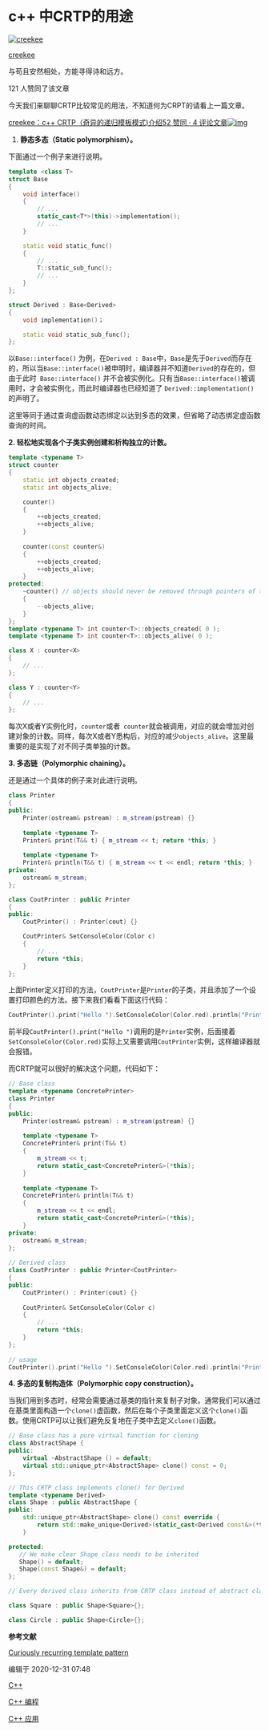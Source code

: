 # c++ 中CRTP的用途

[![creekee](https://picx.zhimg.com/cb617a439139532f1d07b3112ec95e42_l.jpg?source=32738c0c)](https://www.zhihu.com/people/creekee)

[creekee](https://www.zhihu.com/people/creekee)

与苟且安然相处，方能寻得诗和远方。

121 人赞同了该文章

今天我们来聊聊CRTP比较常见的用法，不知道何为CRPT的请看上一篇文章。

[creekee：c++ CRTP（奇异的递归模板模式)介绍52 赞同 · 4 评论文章![img](https://pic1.zhimg.com/v2-1ebd9dd004389a52558271764a8cc979_r.jpg?source=172ae18b)](https://zhuanlan.zhihu.com/p/136258767)

1. **静态多态（Static polymorphism）。**

下面通过一个例子来进行说明。

```cpp
template <class T> 
struct Base
{
    void interface()
    {
        // ...
        static_cast<T*>(this)->implementation();
        // ...
    }

    static void static_func()
    {
        // ...
        T::static_sub_func();
        // ...
    }
};

struct Derived : Base<Derived>
{
    void implementation()；

    static void static_sub_func();
};
```

以`Base::interface()` 为例，在`Derived : Base`中，`Base`是先于`Derived`而存在的，所以当`Base::interface()`被申明时，编译器并不知道`Derived`的存在的，但由于此时` Base::interface()` 并不会被实例化。只有当`Base::interface()`被调用时，才会被实例化，而此时编译器也已经知道了 `Derived::implementation()`的声明了。

这里等同于通过查询虚函数动态绑定以达到多态的效果，但省略了动态绑定虚函数查询的时间。

**2. 轻松地实现各个子类实例创建和析构独立的计数。**

```cpp
template <typename T>
struct counter
{
    static int objects_created;
    static int objects_alive;

    counter()
    {
        ++objects_created;
        ++objects_alive;
    }
    
    counter(const counter&)
    {
        ++objects_created;
        ++objects_alive;
    }
protected:
    ~counter() // objects should never be removed through pointers of this type
    {
        --objects_alive;
    }
};
template <typename T> int counter<T>::objects_created( 0 );
template <typename T> int counter<T>::objects_alive( 0 );

class X : counter<X>
{
    // ...
};

class Y : counter<Y>
{
    // ...
};
```

每次X或者Y实例化时，`counter`或者` counter`就会被调用，对应的就会增加对创建对象的计数。同样，每次X或者Y悉构后，对应的减少`objects_alive`。这里最重要的是实现了对不同子类单独的计数。

**3. 多态链（Polymorphic chaining）。**

还是通过一个具体的例子来对此进行说明。

```cpp
class Printer
{
public:
    Printer(ostream& pstream) : m_stream(pstream) {}
 
    template <typename T>
    Printer& print(T&& t) { m_stream << t; return *this; }
 
    template <typename T>
    Printer& println(T&& t) { m_stream << t << endl; return *this; }
private:
    ostream& m_stream;
};

class CoutPrinter : public Printer
{
public:
    CoutPrinter() : Printer(cout) {}

    CoutPrinter& SetConsoleColor(Color c)
    {
        // ...
        return *this;
    }
};
```

上面Printer定义打印的方法，`CoutPrinter`是`Printer`的子类，并且添加了一个设置打印颜色的方法。接下来我们看看下面这行代码：

```cpp
CoutPrinter().print("Hello ").SetConsoleColor(Color.red).println("Printer!");
```

前半段`CoutPrinter().print("Hello ")`调用的是`Printer`实例，后面接着`SetConsoleColor(Color.red)`实际上又需要调用`CoutPrinter`实例，这样编译器就会报错。

而CRTP就可以很好的解决这个问题，代码如下：

```cpp
// Base class
template <typename ConcretePrinter>
class Printer
{
public:
    Printer(ostream& pstream) : m_stream(pstream) {}
 
    template <typename T>
    ConcretePrinter& print(T&& t)
    {
        m_stream << t;
        return static_cast<ConcretePrinter&>(*this);
    }
 
    template <typename T>
    ConcretePrinter& println(T&& t)
    {
        m_stream << t << endl;
        return static_cast<ConcretePrinter&>(*this);
    }
private:
    ostream& m_stream;
};
 
// Derived class
class CoutPrinter : public Printer<CoutPrinter>
{
public:
    CoutPrinter() : Printer(cout) {}
 
    CoutPrinter& SetConsoleColor(Color c)
    {
        // ...
        return *this;
    }
};
 
// usage
CoutPrinter().print("Hello ").SetConsoleColor(Color.red).println("Printer!");
```

**4. 多态的复制构造体（Polymorphic copy construction）。**

当我们用到多态时，经常会需要通过基类的指针来复制子对象。通常我们可以通过在基类里面构造一个`clone()`虚函数，然后在每个子类里面定义这个`clone()`函数。使用CRTP可以让我们避免反复地在子类中去定义`clone()`函数。

```cpp
// Base class has a pure virtual function for cloning
class AbstractShape {
public:
    virtual ~AbstractShape () = default;
    virtual std::unique_ptr<AbstractShape> clone() const = 0;
};

// This CRTP class implements clone() for Derived
template <typename Derived>
class Shape : public AbstractShape {
public:
    std::unique_ptr<AbstractShape> clone() const override {
        return std::make_unique<Derived>(static_cast<Derived const&>(*this));
    }

protected:
   // We make clear Shape class needs to be inherited
   Shape() = default;
   Shape(const Shape&) = default;
};

// Every derived class inherits from CRTP class instead of abstract class

class Square : public Shape<Square>{};

class Circle : public Shape<Circle>{};
```

**参考文献**

[Curiously recurring template pattern](https://link.zhihu.com/?target=https%3A//en.wikipedia.org/wiki/Curiously_recurring_template_pattern)



编辑于 2020-12-31 07:48

[C++](https://www.zhihu.com/topic/19584970)

[C++ 编程](https://www.zhihu.com/topic/19836485)

[C++ 应用](https://www.zhihu.com/topic/19629326)
